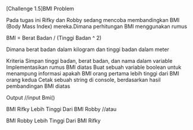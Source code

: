 [Challenge 1.5]BMI
Problem

Pada tugas ini Rifky dan Robby sedang mencoba membandingkan BMI (Body Mass Index) mereka.Dimana perhitungan BMI menggunakan rumus

BMI = Berat Badan / (Tinggi Badan ^ 2)

Dimana berat badan dalam kilogram dan tinggi badan dalam meter

 

Kriteria
Simpan tinggi badan, berat badan, dan nama dalam variable
Implementasikan rumus BMI diatas
Buat sebuah variable boolean untuk menampung informasi apakah BMI orang pertama lebih tinggi dari BMI orang kedua
Cetak sebuah string di console, berdasarkan hasil pembandingan BMI diatas

Output
//input Bmi()

BMI Rifky Lebih Tinggi Dari BMI Robby //atau

BMI Robby Lebih Tinggi Dari BMI Rifky